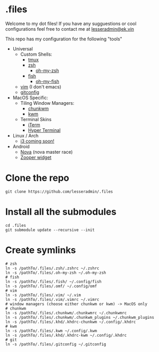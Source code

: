 # .files
Welcome to my dot files! If you have any sugguestions or cool configurations feel free to contact me at lesseradmin@ek.vin

This repo has my configuration for the following "tools"
  * Universal
    * Custom Shells:
      * [tmux](https://tmux.github.io/)
      * [zsh](zsh.org)
        * [oh-my-zsh](https://github.com/robbyrussell/oh-my-zsh)
      * [fish](https://fishshell.com/)
        * [oh-my-fish](https://github.com/oh-my-fish/oh-my-fish)
    * [vim](http://www.vim.org/) (I don't emacs)
    * [gitconfig](https://git-scm.com/docs/git-config)
  * MacOS Specific:
    * Tiling Window Managers:
      * [chunkwm](https://github.com/koekeishiya/chunkwm)
      * [kwm](https://github.com/koekeishiya/kwm)
    * Terminal Skins
      * [iTerm](https://www.iterm2.com/)
      * [Hyper Terminal](hyper.is)
  * Linux / Arch
    * [i3 coming soon!](https://i3wm.org/)
  * Android
    * [Nova](http://novalauncher.com/) (nova master race)
    * [Zooper widget](https://play.google.com/store/apps/details?id=org.zooper.zwfree&hl=en)

# Clone the repo

    git clone https://github.com/lesseradmin/.files 

# Install all the submodules
    
    cd .files
    git submodule update --recursive --init

# Create symlinks
    
    # zsh
    ln -s /pathTo/.files/.zsh/.zshrc ~/.zshrc
    ln -s /pathTo/.files/.oh-my-zsh ~/.oh-my-zsh
    # fish
    ln -s /pathTo/.files/.fish/ ~/.config/fish
    ln -s /pathTo/.files/.omf/ ~/.config/omf
    # vim
    ln -s /pathTo/.files/.vim/ ~/.vim
    ln -s /pathTo/.files/.vim/.vimrc ~/.vimrc
    # window managers (choose either chunkwm or kwm) -> MacOS only
    # chunkwm
    ln -s /pathTo/.files/.chunkwm/.chunkwmrc ~/.chunkwmrc
    ln -s /pathTo/.files/.chunkwm/.chunkwm_plugins ~/.chunkwm_plugins
    ln -s /pathTo/.files/.khd/.khdrc-chunkwm ~/.config/.khdrc
    # kwm
    ln -s /pathTo/.files/.kwm ~/.config/.kwm
    ln -s /pathTo/.files/.khd/.khdrc-kwm ~/.config/.khdrc
    # git
    ln -s /pathTo/.files/.gitconfig ~/.gitconfig
